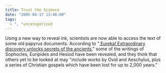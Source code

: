 ```yaml
---
title: Trust the Science
date: "2005-04-17 13:46:00"
tags:
  - ", "uncategorized
---
```

<p> Using a new way to reveal ink, scientists are now
able to access the text of some old papyrus documents.
According to "<a href="http://news.independent.co.uk/world/science_technology/story.jsp?story=630166"">
Eureka! Extraordinary discovery unlocks secrets of the ancients</a>,"
some of the writings of Sophocles, Euripides and Hesiod have been
revealed, and they think that others yet to be looked at may
"include works by Ovid and Aeschylus, plus a series of
Christian gospels which have been lost for up to 2,000 years."</p>

